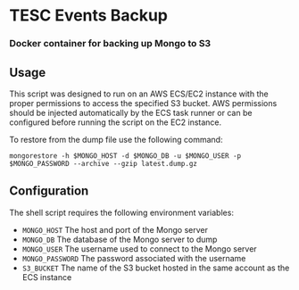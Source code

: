 # TESC Events Backup

### Docker container for backing up Mongo to S3

## Usage

This script was designed to run on an AWS ECS/EC2 instance with the proper permissions to access the specified S3 bucket. AWS permissions should be injected automatically by the ECS task runner or can be configured before running the script on the EC2 instance.

To restore from the dump file use the following command:

```mongorestore -h $MONGO_HOST -d $MONGO_DB -u $MONGO_USER -p $MONGO_PASSWORD --archive --gzip latest.dump.gz```

## Configuration

The shell script requires the following environment variables:
- `MONGO_HOST` The host and port of the Mongo server
- `MONGO_DB` The database of the Mongo server to dump
- `MONGO_USER` The username used to connect to the Mongo server
- `MONGO_PASSWORD` The password associated with the username
- `S3_BUCKET` The name of the S3 bucket hosted in the same account as the ECS instance
